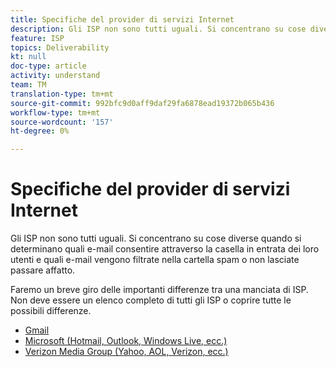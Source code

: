 ```yaml
---
title: Specifiche del provider di servizi Internet
description: Gli ISP non sono tutti uguali. Si concentrano su cose diverse quando si determinano quali e-mail consentire attraverso la casella in entrata dei loro utenti e quali e-mail vengono filtrate nella cartella spam o non lasciate passare affatto. Faremo un breve giro delle importanti differenze tra una manciata di ISP. Non deve essere un elenco completo di tutti gli ISP o coprire tutte le possibili differenze.
feature: ISP
topics: Deliverability
kt: null
doc-type: article
activity: understand
team: TM
translation-type: tm+mt
source-git-commit: 992bfc9d0aff9daf29fa6878ead19372b065b436
workflow-type: tm+mt
source-wordcount: '157'
ht-degree: 0%

---
```



# Specifiche del provider di servizi Internet

Gli ISP non sono tutti uguali. Si concentrano su cose diverse quando si determinano quali e-mail consentire attraverso la casella in entrata dei loro utenti e quali e-mail vengono filtrate nella cartella spam o non lasciate passare affatto.

Faremo un breve giro delle importanti differenze tra una manciata di ISP. Non deve essere un elenco completo di tutti gli ISP o coprire tutte le possibili differenze.

* [Gmail](./gmail.md)
* [Microsoft (Hotmail, Outlook, Windows Live, ecc.)](./microsoft.md)
* [Verizon Media Group (Yahoo, AOL, Verizon, ecc.)](./verizon-media-group.md)
